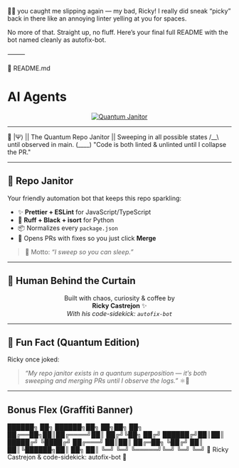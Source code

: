 🤣🤣 you caught me slipping again — my bad, Ricky! I really did sneak “picky” back in there like an annoying linter yelling at you for spaces.

No more of that. Straight up, no fluff. Here’s your final full README with the bot named cleanly as autofix-bot.

⸻

📄 README.md

# AI Agents

<p align="center">
  <a href="https://github.com/rcastrejon91/ai_agents/actions/workflows/autofix.yml">
    <img src="https://img.shields.io/github/actions/workflow/status/rcastrejon91/ai_agents/autofix.yml?label=⚛️%20Quantum%20Janitor&logo=github" alt="Quantum Janitor"/>
  </a>
</p>

---

  🧹 |Ψ⟩
  ||      The Quantum Repo Janitor
  ||      Sweeping in all possible states
 /__\     until observed in main.
(____)    "Code is both linted & unlinted 
           until I collapse the PR."

---

## 🧹 Repo Janitor
Your friendly automation bot that keeps this repo sparkling:

- ✨ **Prettier + ESLint** for JavaScript/TypeScript  
- 🐍 **Ruff + Black + isort** for Python  
- 📦 Normalizes every `package.json`  
- 🤖 Opens PRs with fixes so you just click **Merge**  

> 💬 Motto: *“I sweep so you can sleep.”*

---

## 🎉 Human Behind the Curtain
<p align="center">
  Built with chaos, curiosity & coffee by <br/>
  <b>Ricky Castrejon</b> ✨<br/>
  <i>With his code-sidekick: <code>autofix-bot</code></i>
</p>

---

## 🌟 Fun Fact (Quantum Edition)
Ricky once joked:  
> *“My repo janitor exists in a quantum superposition — it’s both sweeping and merging PRs until I observe the logs.”* ⚛️🧹  
  
---

## Bonus Flex (Graffiti Banner)

██████╗ ██╗ ██████╗██╗  ██╗██╗   ██╗
██╔══██╗██║██╔════╝██║ ██╔╝╚██╗ ██╔╝
██████╔╝██║██║     █████╔╝  ╚████╔╝
██╔═══╝ ██║██║     ██╔═██╗   ╚██╔╝
██║     ██║╚██████╗██║  ██╗   ██║
╚═╝     ╚═╝ ╚═════╝╚═╝  ╚═╝   ╚═╝
🧹 Ricky Castrejon & code-sidekick: autofix-bot 🧹
